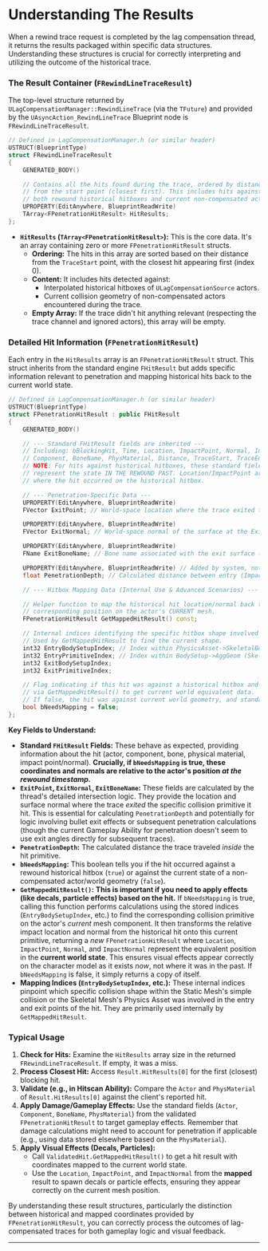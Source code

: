 # Understanding The Results

When a rewind trace request is completed by the lag compensation thread, it returns the results packaged within specific data structures. Understanding these structures is crucial for correctly interpreting and utilizing the outcome of the historical trace.

### The Result Container (`FRewindLineTraceResult`)

The top-level structure returned by `ULagCompensationManager::RewindLineTrace` (via the `TFuture`) and provided by the `UAsyncAction_RewindLineTrace` Blueprint node is `FRewindLineTraceResult`.

```cpp
// Defined in LagCompensationManager.h (or similar header)
USTRUCT(BlueprintType)
struct FRewindLineTraceResult
{
    GENERATED_BODY()

    // Contains all the hits found during the trace, ordered by distance
    // from the start point (closest first). This includes hits against
    // both rewound historical hitboxes and current non-compensated actors.
    UPROPERTY(EditAnywhere, BlueprintReadWrite)
    TArray<FPenetrationHitResult> HitResults;
};
```

* **`HitResults` (`TArray<FPenetrationHitResult>`):** This is the core data. It's an array containing zero or more `FPenetrationHitResult` structs.
  * **Ordering:** The hits in this array are sorted based on their distance from the `TraceStart` point, with the closest hit appearing first (index 0).
  * **Content:** It includes hits detected against:
    * Interpolated historical hitboxes of `ULagCompensationSource` actors.
    * Current collision geometry of non-compensated actors encountered during the trace.
  * **Empty Array:** If the trace didn't hit anything relevant (respecting the trace channel and ignored actors), this array will be empty.

### Detailed Hit Information (`FPenetrationHitResult`)

Each entry in the `HitResults` array is an `FPenetrationHitResult` struct. This struct inherits from the standard engine `FHitResult` but adds specific information relevant to penetration and mapping historical hits back to the current world state.

```cpp
// Defined in LagCompensationManager.h (or similar header)
USTRUCT(BlueprintType)
struct FPenetrationHitResult : public FHitResult
{
    GENERATED_BODY()

    // --- Standard FHitResult fields are inherited ---
    // Including: bBlockingHit, Time, Location, ImpactPoint, Normal, ImpactNormal,
    // Component, BoneName, PhysMaterial, Distance, TraceStart, TraceEnd, etc.
    // NOTE: For hits against historical hitboxes, these standard fields
    // represent the state IN THE REWOUND PAST. Location/ImpactPoint are
    // where the hit occurred on the historical hitbox.

    // --- Penetration-Specific Data ---
    UPROPERTY(EditAnywhere, BlueprintReadWrite)
    FVector ExitPoint; // World-space location where the trace exited the hit primitive.

    UPROPERTY(EditAnywhere, BlueprintReadWrite)
    FVector ExitNormal; // World-space normal of the surface at the ExitPoint.

    UPROPERTY(EditAnywhere, BlueprintReadWrite)
    FName ExitBoneName; // Bone name associated with the exit surface (if skeletal).

    UPROPERTY(EditAnywhere, BlueprintReadWrite) // Added by system, not configurable
    float PenetrationDepth; // Calculated distance between entry (ImpactPoint) and ExitPoint.

    // --- Hitbox Mapping Data (Internal Use & Advanced Scenarios) ---

    // Helper function to map the historical hit location/normal back to the
    // corresponding position on the actor's CURRENT mesh.
    FPenetrationHitResult GetMappedHitResult() const;

    // Internal indices identifying the specific hitbox shape involved in the hit.
    // Used by GetMappedHitResult to find the current shape.
    int32 EntryBodySetupIndex; // Index within PhysicsAsset->SkeletalBodySetups (Skeletal)
    int32 EntryPrimitiveIndex; // Index within BodySetup->AggGeom (Skeletal) or StaticMesh->BodySetup->AggGeom (Static)
    int32 ExitBodySetupIndex;
    int32 ExitPrimitiveIndex;

    // Flag indicating if this hit was against a historical hitbox and needs mapping
    // via GetMappedHitResult() to get current world equivalent data.
    // If false, the hit was against current world geometry, and standard FHitResult fields are current.
    bool bNeedsMapping = false;
};
```

**Key Fields to Understand:**

* **Standard `FHitResult` Fields:** These behave as expected, providing information about the hit (actor, component, bone, physical material, impact point/normal). **Crucially, if `bNeedsMapping` is true, these coordinates and normals are relative to the actor's position&#x20;**_**at the rewound timestamp**_**.**
* **`ExitPoint`, `ExitNormal`, `ExitBoneName`:** These fields are calculated by the thread's detailed intersection logic. They provide the location and surface normal where the trace _exited_ the specific collision primitive it hit. This is essential for calculating `PenetrationDepth` and potentially for logic involving bullet exit effects or subsequent penetration calculations (though the current Gameplay Ability for penetration doesn't seem to use exit angles directly for subsequent traces).
* **`PenetrationDepth`:** The calculated distance the trace traveled _inside_ the hit primitive.
* **`bNeedsMapping`:** This boolean tells you if the hit occurred against a rewound historical hitbox (`true`) or against the current state of a non-compensated actor/world geometry (`false`).
* **`GetMappedHitResult()`:** **This is important if you need to apply effects (like decals, particle effects) based on the hit.** If `bNeedsMapping` is true, calling this function performs calculations using the stored indices (`EntryBodySetupIndex`, etc.) to find the corresponding collision primitive on the actor's _current_ mesh component. It then transforms the relative impact location and normal from the historical hit onto this current primitive, returning a _new_ `FPenetrationHitResult` where `Location`, `ImpactPoint`, `Normal`, and `ImpactNormal` represent the equivalent position in the **current world state**. This ensures visual effects appear correctly on the character model as it exists _now_, not where it was in the past. If `bNeedsMapping` is false, it simply returns a copy of itself.
* **Mapping Indices (`EntryBodySetupIndex`, etc.):** These internal indices pinpoint which specific collision shape within the Static Mesh's simple collision or the Skeletal Mesh's Physics Asset was involved in the entry and exit points of the hit. They are primarily used internally by `GetMappedHitResult`.

### Typical Usage

1. **Check for Hits:** Examine the `HitResults` array size in the returned `FRewindLineTraceResult`. If empty, it was a miss.
2. **Process Closest Hit:** Access `Result.HitResults[0]` for the first (closest) blocking hit.
3. **Validate (e.g., in Hitscan Ability):** Compare the `Actor` and `PhysMaterial` of `Result.HitResults[0]` against the client's reported hit.
4. **Apply Damage/Gameplay Effects:** Use the standard fields (`Actor`, `Component`, `BoneName`, `PhysMaterial`) from the validated `FPenetrationHitResult` to target gameplay effects. Remember that damage calculations might need to account for penetration if applicable (e.g., using data stored elsewhere based on the `PhysMaterial`).
5. **Apply Visual Effects (Decals, Particles):**
   * Call `ValidatedHit.GetMappedHitResult()` to get a hit result with coordinates mapped to the current world state.
   * Use the `Location`, `ImpactPoint`, and `ImpactNormal` from the **mapped** result to spawn decals or particle effects, ensuring they appear correctly on the current mesh position.

By understanding these result structures, particularly the distinction between historical and mapped coordinates provided by `FPenetrationHitResult`, you can correctly process the outcomes of lag-compensated traces for both gameplay logic and visual feedback.

***
